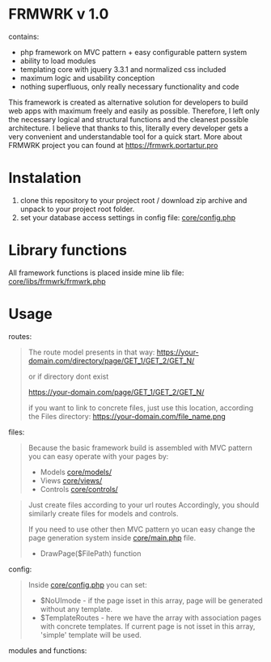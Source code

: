 # FRMWRK v 1.0

contains:

- php framework on MVC pattern + easy configurable pattern system
- ability to load modules
- templating core with jquery 3.3.1 and normalized css included
- maximum logic and usability conception
- nothing superfluous, only really necessary functionality and code

This framework is created as alternative solution for developers to build web apps with maximum freely and easily as possible. Therefore, I left only the necessary logical and structural functions and the cleanest possible architecture. I believe that thanks to this, literally every developer gets a very convenient and understandable tool for a quick start.
More about FRMWRK project you can found at https://frmwrk.portartur.pro

# Instalation

1. clone this repository to your project root / download zip archive and unpack to your project root folder.
2. set your database access settings in config file: [core/config.php](core/config.php)

# Library functions

All framework functions is placed inside mine lib file: [core/libs/frmwrk/frmwrk.php](core/libs/frmwrk/frmwrk.php)

# Usage

routes:

> The route model presents in that way:
> https://your-domain.com/directory/page/GET_1/GET_2/GET_N/
>
> or if directory dont exist
> 
> https://your-domain.com/page/GET_1/GET_2/GET_N/
>
> if you want to link to concrete files, just use this location, according the Files directory:
> https://your-domain.com/file_name.png

files:

> Because the basic framework build is assembled with MVC pattern you can easy operate with your pages by:
>
>- Models [core/models/](core/models/)
>- Views [core/views/](core/views/)
>- Controls [core/controls/](core/controls/)

> Just create files according to your url routes
> Accordingly, you should similarly create files for models and controls.
>
> If you need to use other then MVC pattern yo ucan easy change the page generation system inside [core/main.php](core/main.php) file.
>- DrawPage($FilePath) function

config:

> Inside [core/config.php](core/config.php) you can set:
>
>- $NoUImode - if the page isset in this array, page will be generated without any template.
>- $TemplateRoutes - here we have the array with association pages with concrete templates. If current page is not isset in this array, 'simple' template will be used.

modules and functions:
